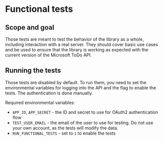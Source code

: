 # Functional tests

## Scope and goal

Those tests are meant to test the behavior of the library as a whole, including
interaction with a real server. They should cover basic use cases and be used
to ensure that the library is working as expected with the current version of
the Microsoft ToDo API.

## Running the tests

Those tests are disabled by default. To run them, you need to set the environmental
variables for logging into the API and the flag to enable the tests. The authentication is
done manually.

Required environmental variables:

* ``APP_ID``, ``APP_SECRET`` - the ID and secret to use for OAuth2 authentication flow
* ``TEST_USER_EMAIL`` - the email of the user to use for testing. Do not use your own
  account, as the tests will modify the data.
* ``RUN_FUNCTIONAL_TESTS`` - set to ``1`` to enable the tests
